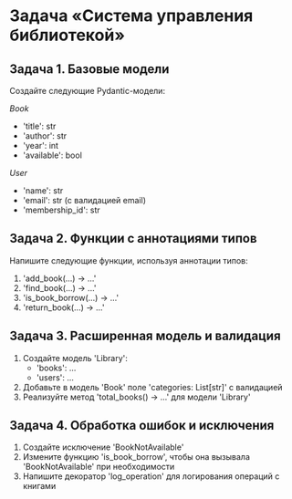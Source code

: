 # Задача «Система управления библиотекой»

## Задача 1. Базовые модели
Создайте следующие Pydantic-модели:

_Book_
- 'title': str
- 'author': str
- 'year': int
- 'available': bool

_User_
- 'name': str
- 'email': str (с валидацией email)
- 'membership_id': str

## Задача 2. Функции с аннотациями типов
Напишите следующие функции, используя аннотации типов:
1. 'add_book(...) -> ...'
2. 'find_book(...) -> ...'
3. 'is_book_borrow(...) -> ...'
4. 'return_book(...) -> ...'

## Задача 3. Расширенная модель и валидация
1. Создайте модель 'Library':
    - 'books': ...
    - 'users': ...
2. Добавьте в модель 'Book' поле 'categories: List[str]' с валидацией
3. Реализуйте метод 'total_books() -> ...' для модели 'Library'

## Задача 4. Обработка ошибок и исключения
1. Создайте исключение 'BookNotAvailable'
2. Измените функцию 'is_book_borrow', чтобы она вызывала 'BookNotAvailable' при необходимости
3. Напишите декоратор 'log_operation' для логирования операций с книгами
